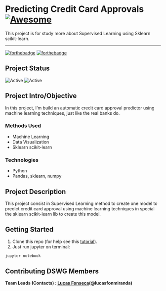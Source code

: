 # Predicting Credit Card Approvals [![Awesome](https://cdn.rawgit.com/sindresorhus/awesome/d7305f38d29fed78fa85652e3a63e154dd8e8829/media/badge.svg)](https://github.com/sindresorhus/awesome#readme)

This project is for study more about Supervised Learning using Sklearn scikit-learn.

------

[![forthebadge](https://forthebadge.com/images/badges/makes-people-smile.svg)](https://forthebadge.com)
[![forthebadge](https://forthebadge.com/images/badges/built-with-love.svg)](https://forthebadge.com)

## Project Status

![Active](https://img.shields.io/github/stars/lucasfonmiranda/credit-card-approvals)
![Active](https://img.shields.io/github/issues/lucasfonmiranda/credit-card-approvals)

## Project Intro/Objective

In this project, I'm build an automatic credit card approval predictor using machine learning techniques, just like the real banks do.

### Methods Used

* Machine Learning
* Data Visualization
* Sklearn scikit-learn

### Technologies

* Python
* Pandas, sklearn, numpy

## Project Description

This project consist in Supervised Learning method to create one model to predict credit card approval using machine learning techniques in special the sklearn scikit-learn lib to create this model.

## Getting Started

1. Clone this repo (for help see this [tutorial](https://help.github.com/articles/cloning-a-repository/)).
2. Just run jupyter on terminal:

```bash
jupyter notebook
```

## Contributing DSWG Members

**Team Leads (Contacts) : [Lucas Fonseca](https://github.com/lucasfonmiranda)(@lucasfonmiranda)**